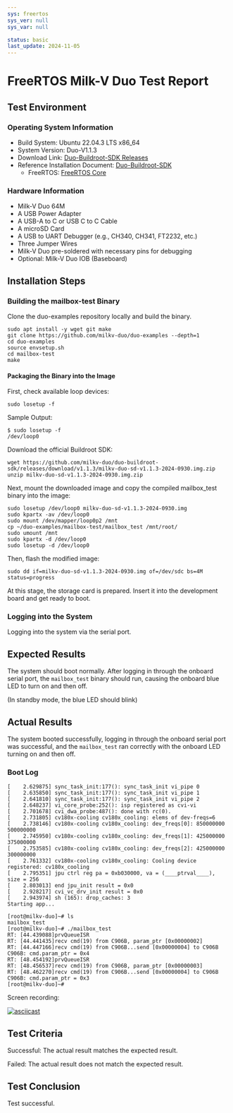 ```yaml
---
sys: freertos
sys_ver: null
sys_var: null

status: basic
last_update: 2024-11-05
---
```


# FreeRTOS Milk-V Duo Test Report

## Test Environment

### Operating System Information

- Build System: Ubuntu 22.04.3 LTS x86_64
- System Version: Duo-V1.1.3
- Download Link: [Duo-Buildroot-SDK Releases](https://github.com/milkv-duo/duo-buildroot-sdk/releases)
- Reference Installation Document: [Duo-Buildroot-SDK](https://github.com/milkv-duo/duo-buildroot-sdk)
    - FreeRTOS: [FreeRTOS Core](https://milkv.io/zh/docs/duo/getting-started/rtoscore)

### Hardware Information

- Milk-V Duo 64M
- A USB Power Adapter
- A USB-A to C or USB C to C Cable
- A microSD Card
- A USB to UART Debugger (e.g., CH340, CH341, FT2232, etc.)
- Three Jumper Wires
- Milk-V Duo pre-soldered with necessary pins for debugging
- Optional: Milk-V Duo IOB (Baseboard)

## Installation Steps

### Building the mailbox-test Binary

Clone the duo-examples repository locally and build the binary.

```shell
sudo apt install -y wget git make
git clone https://github.com/milkv-duo/duo-examples --depth=1
cd duo-examples
source envsetup.sh
cd mailbox-test
make
```
#### Packaging the Binary into the Image

First, check available loop devices:

```shell
sudo losetup -f
```

Sample Output:

```shell
$ sudo losetup -f
/dev/loop0
```

Download the official Buildroot SDK:

```shell
wget https://github.com/milkv-duo/duo-buildroot-sdk/releases/download/v1.1.3/milkv-duo-sd-v1.1.3-2024-0930.img.zip
unzip milkv-duo-sd-v1.1.3-2024-0930.img.zip
```

Next, mount the downloaded image and copy the compiled mailbox_test binary into the image:

```shell
sudo losetup /dev/loop0 milkv-duo-sd-v1.1.3-2024-0930.img
sudo kpartx -av /dev/loop0
sudo mount /dev/mapper/loop0p2 /mnt
cp ~/duo-examples/mailbox-test/mailbox_test /mnt/root/
sudo umount /mnt
sudo kpartx -d /dev/loop0
sudo losetup -d /dev/loop0
```

Then, flash the modified image:

```shell
sudo dd if=milkv-duo-sd-v1.1.3-2024-0930.img of=/dev/sdc bs=4M status=progress
```

At this stage, the storage card is prepared. Insert it into the development board and get ready to boot.

### Logging into the System

Logging into the system via the serial port.

## Expected Results

The system should boot normally. After logging in through the onboard serial port, the `mailbox_test` binary should run, causing the onboard blue LED to turn on and then off.

(In standby mode, the blue LED should blink)

## Actual Results

The system booted successfully, logging in through the onboard serial port was successful, and the `mailbox_test` ran correctly with the onboard LED turning on and then off.

### Boot Log

```log
[    2.629875] sync_task_init:177(): sync_task_init vi_pipe 0
[    2.635850] sync_task_init:177(): sync_task_init vi_pipe 1
[    2.641810] sync_task_init:177(): sync_task_init vi_pipe 2
[    2.648237] vi_core_probe:252(): isp registered as cvi-vi
[    2.701678] cvi_dwa_probe:487(): done with rc(0).
[    2.731805] cv180x-cooling cv180x_cooling: elems of dev-freqs=6
[    2.738146] cv180x-cooling cv180x_cooling: dev_freqs[0]: 850000000 500000000
[    2.745950] cv180x-cooling cv180x_cooling: dev_freqs[1]: 425000000 375000000
[    2.753585] cv180x-cooling cv180x_cooling: dev_freqs[2]: 425000000 300000000
[    2.761332] cv180x-cooling cv180x_cooling: Cooling device registered: cv180x_cooling
[    2.795351] jpu ctrl reg pa = 0xb030000, va = (____ptrval____), size = 256
[    2.803013] end jpu_init result = 0x0
[    2.928217] cvi_vc_drv_init result = 0x0
[    2.943974] sh (165): drop_caches: 3
Starting app...

[root@milkv-duo]~# ls
mailbox_test
[root@milkv-duo]~# ./mailbox_test 
RT: [44.439088]prvQueueISR
RT: [44.441435]recv cmd(19) from C906B, param_ptr [0x00000002]
RT: [44.447166]recv cmd(19) from C906B...send [0x00000004] to C906B
C906B: cmd.param_ptr = 0x4
RT: [48.454192]prvQueueISR
RT: [48.456537]recv cmd(19) from C906B, param_ptr [0x00000003]
RT: [48.462270]recv cmd(19) from C906B...send [0x00000004] to C906B
C906B: cmd.param_ptr = 0x3
[root@milkv-duo]~# 
```

Screen recording:

[![asciicast](https://asciinema.org/a/IANV6OK3PCAMO3L7hcx11ngck.svg)](https://asciinema.org/a/IANV6OK3PCAMO3L7hcx11ngck)

## Test Criteria

Successful: The actual result matches the expected result.

Failed: The actual result does not match the expected result.

## Test Conclusion

Test successful.
